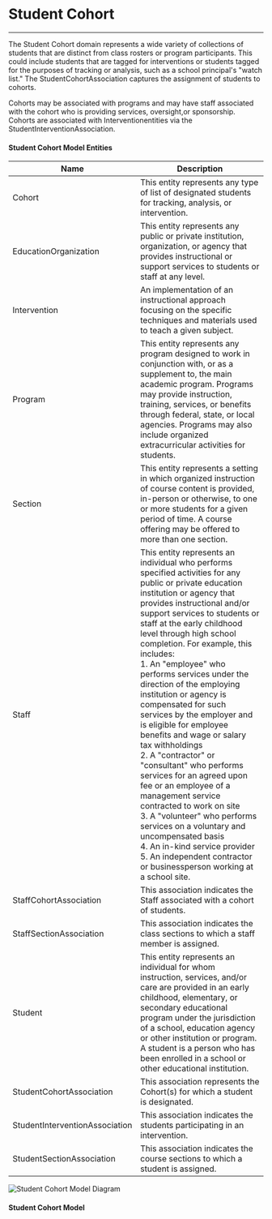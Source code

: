 # Student Cohort
---
The Student Cohort domain represents a wide variety of collections of students that are distinct from class rosters or program participants. This could include students that are tagged for interventions or students tagged for the purposes of tracking or analysis, such as a school principal's "watch list." The StudentCohortAssociation captures the assignment of students to cohorts.

Cohorts may be associated with programs and may have staff associated with the cohort who is providing services, oversight,or sponsorship. Cohorts are associated with Interventionentities via the StudentInterventionAssociation.



#### Student Cohort Model Entities

| Name        | Description  |
|-----------------|------------------|
| Cohort | This entity represents any type of list of designated students for tracking, analysis, or intervention. |
| EducationOrganization | This entity represents any public or private institution, organization, or agency that provides instructional or support services to students or staff at any level. |
| Intervention | An implementation of an instructional approach focusing on the specific techniques and materials used to teach a given subject. |
| Program | This entity represents any program designed to work in conjunction with, or as a supplement to, the main academic program. Programs may provide instruction, training, services, or benefits through federal, state, or local agencies. Programs may also include organized extracurricular activities for students. |
| Section | This entity represents a setting in which organized instruction of course content is provided, in-person or otherwise, to one or more students for a given period of time. A course offering may be offered to more than one section. |
| Staff | This entity represents an individual who performs specified activities for any public or private education institution or agency that provides instructional and/or support services to students or staff at the early childhood level through high school completion. For example, this includes:<br/>    1. An "employee" who performs services under the direction of the employing institution or agency is compensated for such services by the employer and is eligible for employee benefits and wage or salary tax withholdings<br/>    2. A "contractor" or "consultant" who performs services for an agreed upon fee or an employee of a management service contracted to work on site<br/>    3. A "volunteer" who performs services on a voluntary and uncompensated basis<br/>    4. An in-kind service provider<br/>    5. An independent contractor or businessperson working at a school site. |
| StaffCohortAssociation | This association indicates the Staff associated with a cohort of students. |
| StaffSectionAssociation | This association indicates the class sections to which a staff member is assigned. |
| Student | This entity represents an individual for whom instruction, services, and/or care are provided in an early childhood, elementary, or secondary educational program under the jurisdiction of a school, education agency or other institution or program. A student is a person who has been enrolled in a school or other educational institution. |
| StudentCohortAssociation | This association represents the Cohort(s) for which a student is designated. |
| StudentInterventionAssociation | This association indicates the students participating in an intervention. |
| StudentSectionAssociation | This association indicates the course sections to which a student is assigned. |


![Student Cohort Model Diagram](/path/to/domain-model.png)
#### Student Cohort Model  

